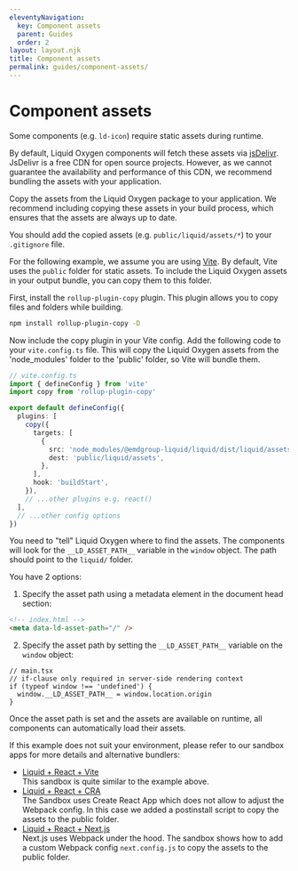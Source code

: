 ```yaml
---
eleventyNavigation:
  key: Component assets
  parent: Guides
  order: 2
layout: layout.njk
title: Component assets
permalink: guides/component-assets/
---
```


# Component assets

Some components (e.g. `ld-icon`) require static assets during runtime.

By default, Liquid Oxygen components will fetch these assets via [jsDelivr](https://www.jsdelivr.com/). JsDelivr is a free CDN for open source projects. However, as we cannot guarantee the availability and performance of this CDN, we recommend bundling the assets with your application.

Copy the assets from the Liquid Oxygen package to your application. We recommend including copying these assets in your build process, which ensures that the assets are always up to date.

<ld-notice>
  You should add the copied assets (e.g. <code>public/liquid/assets/*</code>) to your <code>.gitignore</code> file.
</ld-notice>

For the following example, we assume you are using [Vite](https://vitejs.dev/). By default, Vite uses the `public` folder for static assets. To include the Liquid Oxygen assets in your output bundle, you can copy them to this folder.

First, install the `rollup-plugin-copy` plugin. This plugin allows you to copy files and folders while building.

```sh
npm install rollup-plugin-copy -D
```

Now include the copy plugin in your Vite config. Add the following code to your `vite.config.ts` file. This will copy the Liquid Oxygen assets from the 'node_modules' folder to the 'public' folder, so Vite will bundle them.

```ts
// vite.config.ts
import { defineConfig } from 'vite'
import copy from 'rollup-plugin-copy'

export default defineConfig({
  plugins: [
    copy({
      targets: [
        {
          src: 'node_modules/@emdgroup-liquid/liquid/dist/liquid/assets/*',
          dest: 'public/liquid/assets',
        },
      ],
      hook: 'buildStart',
    }),
    // ...other plugins e.g. react()
  ],
  // ...other config options
})
```

You need to "tell" Liquid Oxygen where to find the assets. The components will look for the `__LD_ASSET_PATH__` variable in the `window` object. The path should point to the `liquid/` folder.

You have 2 options:

1. Specify the asset path using a metadata element in the document head section:

```html
<!-- index.html -->
<meta data-ld-asset-path="/" />
```

2. Specify the asset path by setting the `__LD_ASSET_PATH__` variable on the `window` object:

```tsx
// main.tsx
// if-clause only required in server-side rendering context
if (typeof window !== 'undefined') {
  window.__LD_ASSET_PATH__ = window.location.origin
}
```

Once the asset path is set and the assets are available on runtime, all components can automatically load their assets.

If this example does not suit your environment, please refer to our sandbox apps for more details and alternative bundlers:

- [Liquid + React + Vite](https://stackblitz.com/github/emdgroup-liquid/liquid-sandbox-react-tailwind?file=vite.config.ts)<br />This sandbox is quite similar to the example above.
- [Liquid + React + CRA](https://codesandbox.io/p/github/emdgroup-liquid/liquid-sandbox-cra-tailwind/main?file=%2Fpackage.json)<br />The Sandbox uses Create React App which does not allow to adjust the Webpack config. In this case we added a postinstall script to copy the assets to the public folder.
- [Liquid + React + Next.js](https://stackblitz.com/github/emdgroup-liquid/liquid-sandbox-next-tailwind?file=next.config.js)<br />Next.js uses Webpack under the hood. The sandbox shows how to add a custom Webpack config `next.config.js` to copy the assets to the public folder.

<docs-page-nav prev-href="guides/css-vs-web-components/" next-title="Type checking and intellisense" next-href="guides/type-checking-and-intellisense/"></docs-page-nav>
